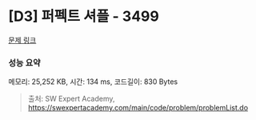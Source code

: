 # [D3] 퍼펙트 셔플 - 3499 

[문제 링크](https://swexpertacademy.com/main/code/problem/problemDetail.do?contestProbId=AWGsRbk6AQIDFAVW) 

### 성능 요약

메모리: 25,252 KB, 시간: 134 ms, 코드길이: 830 Bytes



> 출처: SW Expert Academy, https://swexpertacademy.com/main/code/problem/problemList.do